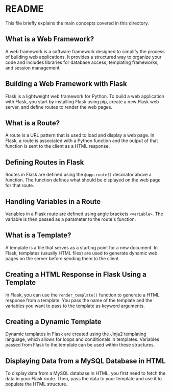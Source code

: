 # README
This file briefly explains the main concepts covered in this directory.

## What is a Web Framework?
A web framework is a software framework designed to simplify the process of building web applications. It provides a structured way to organize your code and includes libraries for database access, templating frameworks, and session management.

## Building a Web Framework with Flask
Flask is a lightweight web framework for Python. To build a web application with Flask, you start by installing Flask using pip, create a new Flask web server, and define routes to render the web pages.

## What is a Route?
A route is a URL pattern that is used to load and display a web page. In Flask, a route is associated with a Python function and the output of that function is sent to the client as a HTML response.

## Defining Routes in Flask
Routes in Flask are defined using the `@app.route()` decorator above a function. The function defines what should be displayed on the web page for that route.

## Handling Variables in a Route
Variables in a Flask route are defined using angle brackets `<variable>`. The variable is then passed as a parameter to the route's function.

## What is a Template?
A template is a file that serves as a starting point for a new document. In Flask, templates (usually HTML files) are used to generate dynamic web pages on the server before sending them to the client.

## Creating a HTML Response in Flask Using a Template
In Flask, you can use the `render_template()` function to generate a HTML response from a template. You pass the name of the template and the variables you want to pass to the template as keyword arguments.

## Creating a Dynamic Template
Dynamic templates in Flask are created using the Jinja2 templating language, which allows for loops and conditionals in templates. Variables passed from Flask to the template can be used within these structures.

## Displaying Data from a MySQL Database in HTML
To display data from a MySQL database in HTML, you first need to fetch the data in your Flask route. Then, pass the data to your template and use it to populate the HTML structure.
